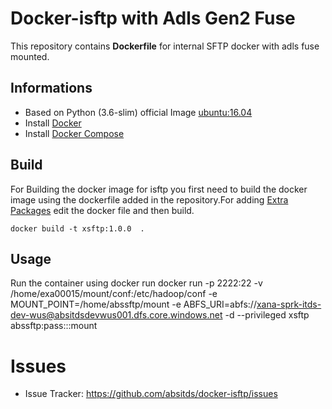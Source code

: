 # Docker-isftp with Adls Gen2 Fuse

This repository contains **Dockerfile** for internal SFTP docker with adls fuse mounted.

## Informations

* Based on Python (3.6-slim) official Image [ubuntu:16.04](https://hub.docker.com/_/ubuntu) 
* Install [Docker](https://www.docker.com/)
* Install [Docker Compose](https://docs.docker.com/compose/install/)


## Build

For Building the docker image for isftp you first need to build the docker image using the dockerfile added in the repository.For adding [Extra Packages](https://airflow.incubator.apache.org/installation.html#extra-package) edit the docker file and then build.

    docker build -t xsftp:1.0.0  .

## Usage

Run the container using docker run 
    docker run -p 2222:22 -v /home/exa00015/mount/conf:/etc/hadoop/conf -e MOUNT_POINT=/home/abssftp/mount -e ABFS_URI=abfs://xana-sprk-itds-dev-wus@absitdsdevwus001.dfs.core.windows.net -d --privileged xsftp abssftp:pass:::mount

# Issues

- Issue Tracker: https://github.com/absitds/docker-isftp/issues


